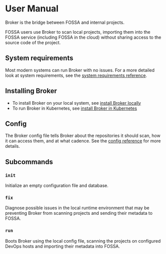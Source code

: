 # User Manual

Broker is the bridge between FOSSA and internal projects.

FOSSA users use Broker to scan local projects,
importing them into the FOSSA service (including FOSSA in the cloud)
without sharing access to the source code of the project.

## System requirements

Most modern systems can run Broker with no issues.
For a more detailed look at system requirements, see the [system requirements reference](./reference/system-requirements.md).

## Installing Broker

- To install Broker on your local system, see [install Broker locally](./reference/install-local.md)
- To run Broker in Kubernetes, see [install Broker in Kubernetes](./reference/install-kubernetes.md)

## Config

The Broker config file tells Broker about the repositories it should scan, how it can access them, and at what cadence.
See the [config reference](./reference/config.md) for more details.

## Subcommands

### `init`

Initialize an empty configuration file and database.

### `fix`

Diagnose possible issues in the local runtime environment that may be preventing
Broker from scanning projects and sending their metadata to FOSSA.

### `run`

Boots Broker using the local config file, scanning the projects on
configured DevOps hosts and importing their metadata into FOSSA.
